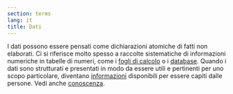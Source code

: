 ```yaml
---
section: terms
lang: it
title: Dati
---
```


I dati possono essere pensati come dichiarazioni atomiche di fatti non elaborati. Ci si riferisce molto spesso a raccolte sistematiche di informazioni numeriche in tabelle di numeri, come i [fogli di calcolo](../spreadsheets/) o i [database](../database/). Quando i dati sono strutturati e presentati in modo da essere utili e pertinenti per uno scopo particolare, diventano [informazioni](../information/) disponibili per essere capiti dalle persone. Vedi anche [conoscenza](../knowledge/).

